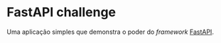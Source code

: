 # FastAPI challenge
Uma aplicação simples que demonstra o poder do _framework_ [FastAPI](https://fastapi.tiangolo.com/).

